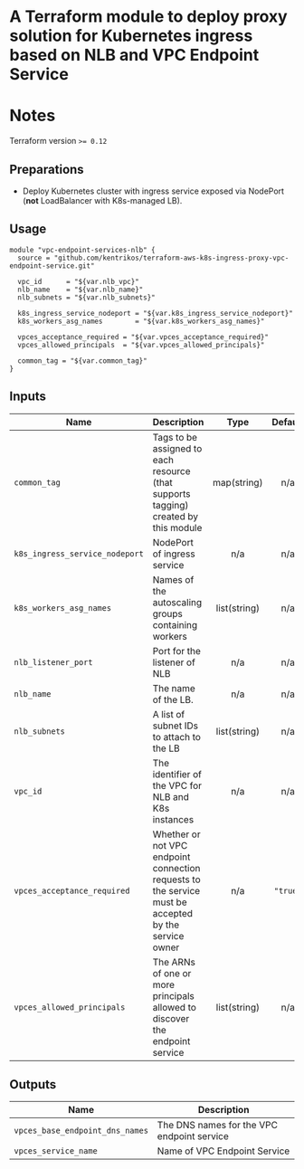 # A Terraform module to deploy proxy solution for Kubernetes ingress based on NLB and VPC Endpoint Service


# Notes

Terraform version  `>= 0.12`

## Preparations

* Deploy Kubernetes cluster with ingress service exposed via NodePort (__not__ LoadBalancer with K8s-managed LB).

## Usage

```hcl
module "vpc-endpoint-services-nlb" {
  source = "github.com/kentrikos/terraform-aws-k8s-ingress-proxy-vpc-endpoint-service.git"

  vpc_id      = "${var.nlb_vpc}"
  nlb_name    = "${var.nlb_name}"
  nlb_subnets = "${var.nlb_subnets}"

  k8s_ingress_service_nodeport = "${var.k8s_ingress_service_nodeport}"
  k8s_workers_asg_names        = "${var.k8s_workers_asg_names}"

  vpces_acceptance_required = "${var.vpces_acceptance_required}"
  vpces_allowed_principals  = "${var.vpces_allowed_principals}"

  common_tag = "${var.common_tag}"
}
```

## Inputs

| Name | Description | Type | Default | Required |
|------|-------------|:----:|:-----:|:-----:|
| `common_tag` | Tags to be assigned to each resource (that supports tagging) created by this module | map(string) | n/a |  yes |
| `k8s_ingress_service_nodeport` | NodePort of ingress service | n/a | n/a |  yes |
| `k8s_workers_asg_names` | Names of the autoscaling groups containing workers | list(string) | n/a |  yes |
| `nlb_listener_port` | Port for the listener of NLB | n/a | n/a |  yes |
| `nlb_name` | The name of the LB. | n/a | n/a |  yes |
| `nlb_subnets` | A list of subnet IDs to attach to the LB | list(string) | n/a |  yes |
| `vpc_id` | The identifier of the VPC for NLB and K8s instances | n/a | n/a |  yes |
| `vpces_acceptance_required` | Whether or not VPC endpoint connection requests to the service must be accepted by the service owner | n/a | `"true"` |  no |
| `vpces_allowed_principals` | The ARNs of one or more principals allowed to discover the endpoint service | list(string) | n/a |  yes |

## Outputs

| Name | Description |
|------|-------------|
| `vpces_base_endpoint_dns_names` | The DNS names for the VPC endpoint service |
| `vpces_service_name` | Name of VPC Endpoint Service |


